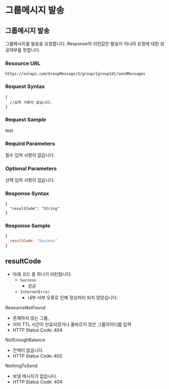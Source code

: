 # 그룹메시지 발송

## 그룹메시지 발송

그룹메시지를 발송을 요청합니다. Response의 리턴값은 발송이 아니라 요청에 대한 성공여부를 뜻합니다.

### Resource URL

`https://solapi.com/GroupMessage/3/group/{groupId}/sendMessages`

### Request Syntax

```text
{
  //입력 사항이 없습니다. 
}
```

### Request Sample

test

### Requird Parameters

필수 입력 사항이 없습니다.

### Optional Parameters

선택 입력 사항이 없습니다.

### Response Syntax

```text
{
  "resultCode": "String"
}
```

### Response Sample

```javascript
{
  resultCode: "Success"
}
```

## resultCode

* 아래 코드 중 하나가 리턴됩니다.
  * `Success`
    * 성공
  * `InternalError`
    * 내부 서부 오류로 인해 정상처리 되지 않았습니다.

ResourceNotFound

* 존재하지 않는 그룹,
* 이미 TTL 시간이 만료되었거나 올바르지 않은 그룹아이디를 입력
* HTTP Status Code: 404

NotEnoughBalance

* 잔액이 없습니다.
* HTTP Status Code: 402

NothingToSend

* 보낼 메시지가 없습니다.
* HTTP Status Code: 404

